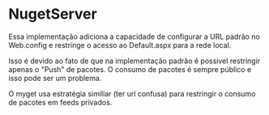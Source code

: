 # NugetServer


Essa implementação adiciona a capacidade de configurar a URL padrão no Web.config e restringe o acesso ao Default.aspx para a rede local.

Isso é devido ao fato de que na implementação padrão é possível restringir apenas o "Push" de pacotes. O consumo de pacotes é sempre público e isso pode ser um problema.

O myget usa estratégia similiar (ter url confusa) para restringir o consumo de pacotes em feeds privados.